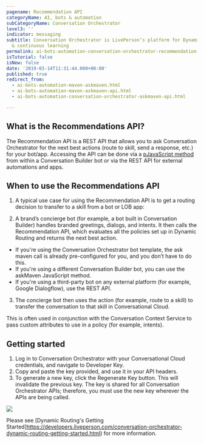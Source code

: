 ```yaml
---
pagename: Recommendation API
categoryName: AI, bots & automation
subCategoryName: Conversation Orchestrator
level3: ''
indicator: messaging
subtitle: Conversation Orchestrator is LivePerson’s platform for Dynamic Routing conversational orchestration
  & continuous learning
permalink: ai-bots-automation-conversation-orchestrator-recommendation-api.html
isTutorial: false
isNew: false
date: '2019-03-14T11:31:44.000+00:00'
published: true
redirect_from:
  - ai-bots-automation-maven-askmaven.html
  - ai-bots-automation-maven-askmaven-api.html
  - ai-bots-automation-conversation-orchestrator-askmaven-api.html

---
```


## What is the Recommendations API?
The Recommendation API is a REST API that allows you to ask Conversation Orchestrator for the next best actions (route to skill, send a response, etc.) for your bot/app. Accessing the API can be done via a [pJavaScript method](https://developers.liveperson.com/conversation-builder-scripting-functions-askmaven.html) from within a Conversation Builder bot or via the REST API for external automations and apps.

## When to use the Recommendations API
1. A typical use case for using the Recommendation API is to get a routing decision to transfer to a skill from a bot or LOB app:

2. A brand’s concierge bot (for example, a bot built in Conversation Builder) handles branded greetings, dialogs, and intents.
It then calls the Recommendation API, which evaluates all the policies set up in Dynamic Routing and returns the next best action.

* If you're using the Conversation Orchestrator bot template, the ask maven call is already pre-configured for you, and you don’t have to do this.
* If you're using a different Conversation Builder bot, you can use the askMaven JavaScript method.
* If you're using a third-party bot on any external platform (for example, Google Dialogflow), use the REST API.

3. The concierge bot then uses the action (for example, route to a skill) to transfer the conversation to that skill in Conversational Cloud.

This is often used in conjunction with the Conversation Context Service to pass custom attributes to use in a policy (for example, intents).

## Getting started
1. Log in to Conversation Orchestrator with your Conversational Cloud credentials, and navigate to Developer Key.
2. Copy and paste the key provided, and use it in your API headers.
3. To generate a new key, click the Regenerate Key button. This will invalidate the previous key. The key is shared for all Conversation Orchestrator APIs; therefore, you must use the new key wherever the APIs are being called.

![](//ce-sr.s3.eu-west-1.amazonaws.com/knowledge/img/co_ccs_developerkey2.png)

Please see [Dynamic Routing's Getting Started]https://developers.liveperson.com/conversation-orchestrator-dynamic-routing-getting-started.html) for more information.
